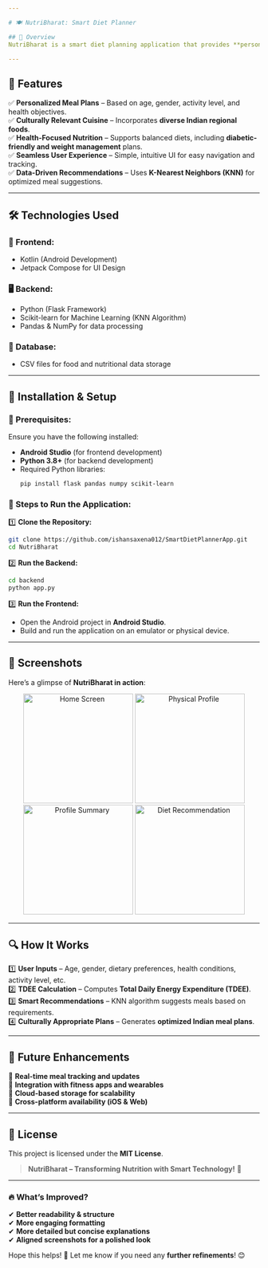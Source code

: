 ```yaml
---

# 🍽️ NutriBharat: Smart Diet Planner  

## 📌 Overview  
NutriBharat is a smart diet planning application that provides **personalized, culturally relevant, and nutritionally balanced** meal recommendations. Designed for **Indian users**, it considers regional food habits, dietary preferences, and health conditions. The app leverages **machine learning (KNN algorithm)** to generate tailored meal plans that align with users' health goals.  

---
```


## 🌟 Features  
✅ **Personalized Meal Plans** – Based on age, gender, activity level, and health objectives.  
✅ **Culturally Relevant Cuisine** – Incorporates **diverse Indian regional foods**.  
✅ **Health-Focused Nutrition** – Supports balanced diets, including **diabetic-friendly and weight management** plans.  
✅ **Seamless User Experience** – Simple, intuitive UI for easy navigation and tracking.  
✅ **Data-Driven Recommendations** – Uses **K-Nearest Neighbors (KNN)** for optimized meal suggestions.  

---

## 🛠️ Technologies Used  
### **📱 Frontend:**  
- Kotlin (Android Development)  
- Jetpack Compose for UI Design  

### **🖥️ Backend:**  
- Python (Flask Framework)  
- Scikit-learn for Machine Learning (KNN Algorithm)  
- Pandas & NumPy for data processing  

### **💾 Database:**  
- CSV files for food and nutritional data storage  

---

## 🚀 Installation & Setup  
### **🔹 Prerequisites:**  
Ensure you have the following installed:  
- **Android Studio** (for frontend development)  
- **Python 3.8+** (for backend development)  
- Required Python libraries:  
  ```bash
  pip install flask pandas numpy scikit-learn
  ```

### **🔹 Steps to Run the Application:**  
1️⃣ **Clone the Repository:**  
   ```bash
   git clone https://github.com/ishansaxena012/SmartDietPlannerApp.git
   cd NutriBharat
   ```  
2️⃣ **Run the Backend:**  
   ```bash
   cd backend
   python app.py
   ```  
3️⃣ **Run the Frontend:**  
   - Open the Android project in **Android Studio**.  
   - Build and run the application on an emulator or physical device.  

---

## 📸 Screenshots  
Here’s a glimpse of **NutriBharat in action**:  
<p align="center">
    <img src="https://github.com/user-attachments/assets/8aaadc9b-9c7e-4386-af52-f7728e818947" width="220" title="Home Screen">
    <img src="https://github.com/user-attachments/assets/39c98a88-fa34-40e5-9fb4-1e57a8217381" width="220" title="Physical Profile">
    <img src="https://github.com/user-attachments/assets/e995c8e4-9458-404b-8767-c3e169fe8fba" width="220" title="Profile Summary">
    <img src="https://github.com/user-attachments/assets/aea9641e-a921-4bf2-a454-6a3873506499" width="220" title="Diet Recommendation">
</p>

---

## 🔍 How It Works  
1️⃣ **User Inputs** – Age, gender, dietary preferences, health conditions, activity level, etc.  
2️⃣ **TDEE Calculation** – Computes **Total Daily Energy Expenditure (TDEE)**.  
3️⃣ **Smart Recommendations** – KNN algorithm suggests meals based on requirements.  
4️⃣ **Culturally Appropriate Plans** – Generates **optimized Indian meal plans**.  

---

## 🎯 Future Enhancements  
🔹 **Real-time meal tracking and updates**  
🔹 **Integration with fitness apps and wearables**  
🔹 **Cloud-based storage for scalability**  
🔹 **Cross-platform availability (iOS & Web)**  

---

## 📜 License  
This project is licensed under the **MIT License**.  

> **NutriBharat – Transforming Nutrition with Smart Technology!** 🚀  

---

### 🔥 What’s Improved?  
✔ **Better readability & structure**  
✔ **More engaging formatting**  
✔ **More detailed but concise explanations**  
✔ **Aligned screenshots for a polished look**  

Hope this helps! 🚀 Let me know if you need any **further refinements**! 😊
